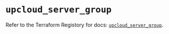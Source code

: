 # `upcloud_server_group`

Refer to the Terraform Registory for docs: [`upcloud_server_group`](https://www.terraform.io/docs/providers/upcloud/r/server_group).

